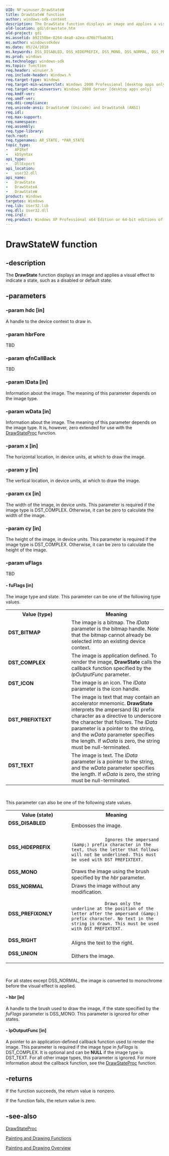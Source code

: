 ```yaml
---
UID: NF:winuser.DrawStateW
title: DrawStateW function
author: windows-sdk-content
description: The DrawState function displays an image and applies a visual effect to indicate a state, such as a disabled or default state.
old-location: gdi\drawstate.htm
old-project: gdi
ms.assetid: b92150be-8264-4ea8-a2ea-d70b7fba6361
ms.author: windowssdkdev
ms.date: 05/24/2018
ms.keywords: DSS_DISABLED, DSS_HIDEPREFIX, DSS_MONO, DSS_NORMAL, DSS_PREFIXONLY, DSS_RIGHT, DSS_UNION, DST_BITMAP, DST_COMPLEX, DST_ICON, DST_PREFIXTEXT, DST_TEXT, DrawState, DrawState function [Windows GDI], DrawStateA, DrawStateW, _win32_DrawState, gdi.drawstate, winuser/DrawState, winuser/DrawStateA, winuser/DrawStateW
ms.prod: windows
ms.technology: windows-sdk
ms.topic: function
req.header: winuser.h
req.include-header: Windows.h
req.target-type: Windows
req.target-min-winverclnt: Windows 2000 Professional [desktop apps only]
req.target-min-winversvr: Windows 2000 Server [desktop apps only]
req.kmdf-ver: 
req.umdf-ver: 
req.ddi-compliance: 
req.unicode-ansi: DrawStateW (Unicode) and DrawStateA (ANSI)
req.idl: 
req.max-support: 
req.namespace: 
req.assembly: 
req.type-library: 
tech.root: 
req.typenames: AR_STATE, *PAR_STATE
topic_type:
-	APIRef
-	kbSyntax
api_type:
-	DllExport
api_location:
-	user32.dll
api_name:
-	DrawState
-	DrawStateA
-	DrawStateW
product: Windows
targetos: Windows
req.lib: User32.lib
req.dll: User32.dll
req.irql: 
req.product: Windows XP Professional x64 Edition or 64-bit editions of     Windows Server 2003
---
```


# DrawStateW function


## -description


The <b>DrawState</b> function displays an image and applies a visual effect to indicate a state, such as a disabled or default state.


## -parameters




### -param hdc [in]

A handle to the device context to draw in.


### -param hbrFore

TBD


### -param qfnCallBack

TBD


### -param lData [in]

Information about the image. The meaning of this parameter depends on the image type.


### -param wData [in]

Information about the image. The meaning of this parameter depends on the image type. It is, however, zero extended for use with the <a href="https://msdn.microsoft.com/a95a4020-e433-4b2c-96e7-f272e28e5a43">DrawStateProc</a> function.


### -param x [in]

The horizontal location, in device units, at which to draw the image.


### -param y [in]

The vertical location, in device units, at which to draw the image.


### -param cx [in]

The width of the image, in device units. This parameter is required if the image type is DST_COMPLEX. Otherwise, it can be zero to calculate the width of the image.


### -param cy [in]

The height of the image, in device units. This parameter is required if the image type is DST_COMPLEX. Otherwise, it can be zero to calculate the height of the image.


### -param uFlags

TBD




#### - fuFlags [in]

The image type and state. This parameter can be one of the following type values.

<table>
<tr>
<th>Value (type)</th>
<th>Meaning</th>
</tr>
<tr>
<td width="40%"><a id="DST_BITMAP"></a><a id="dst_bitmap"></a><dl>
<dt><b>DST_BITMAP</b></dt>
</dl>
</td>
<td width="60%">
The image is a bitmap. The <i>lData</i> parameter is the bitmap handle. Note that the bitmap cannot already be selected into an existing device context.

</td>
</tr>
<tr>
<td width="40%"><a id="DST_COMPLEX"></a><a id="dst_complex"></a><dl>
<dt><b>DST_COMPLEX</b></dt>
</dl>
</td>
<td width="60%">
The image is application defined. To render the image, <b>DrawState</b> calls the callback function specified by the <i>lpOutputFunc</i> parameter.

</td>
</tr>
<tr>
<td width="40%"><a id="DST_ICON"></a><a id="dst_icon"></a><dl>
<dt><b>DST_ICON</b></dt>
</dl>
</td>
<td width="60%">
The image is an icon. The <i>lData</i> parameter is the icon handle.

</td>
</tr>
<tr>
<td width="40%"><a id="DST_PREFIXTEXT"></a><a id="dst_prefixtext"></a><dl>
<dt><b>DST_PREFIXTEXT</b></dt>
</dl>
</td>
<td width="60%">
The image is text that may contain an accelerator mnemonic. <b>DrawState</b> interprets the ampersand (&amp;) prefix character as a directive to underscore the character that follows. The <i>lData</i> parameter is a pointer to the string, and the <i>wData</i> parameter specifies the length. If <i>wData</i> is zero, the string must be null-terminated.

</td>
</tr>
<tr>
<td width="40%"><a id="DST_TEXT"></a><a id="dst_text"></a><dl>
<dt><b>DST_TEXT</b></dt>
</dl>
</td>
<td width="60%">
The image is text. The <i>lData</i> parameter is a pointer to the string, and the <i>wData</i> parameter specifies the length. If <i>wData</i> is zero, the string must be null-terminated.

</td>
</tr>
</table>
 

This parameter can also be one of the following state values.

<table>
<tr>
<th>Value (state)</th>
<th>Meaning</th>
</tr>
<tr>
<td width="40%"><a id="DSS_DISABLED"></a><a id="dss_disabled"></a><dl>
<dt><b>DSS_DISABLED</b></dt>
</dl>
</td>
<td width="60%">
Embosses the image.

</td>
</tr>
<tr>
<td width="40%"><a id="DSS_HIDEPREFIX"></a><a id="dss_hideprefix"></a><dl>
<dt><b>DSS_HIDEPREFIX</b></dt>
</dl>
</td>
<td width="60%">

                 Ignores the ampersand (&amp;) prefix character in the text, thus the letter that follows will not be underlined. This must be used with DST_PREFIXTEXT.

</td>
</tr>
<tr>
<td width="40%"><a id="DSS_MONO"></a><a id="dss_mono"></a><dl>
<dt><b>DSS_MONO</b></dt>
</dl>
</td>
<td width="60%">
Draws the image using the brush specified by the <i>hbr</i> parameter.

</td>
</tr>
<tr>
<td width="40%"><a id="DSS_NORMAL"></a><a id="dss_normal"></a><dl>
<dt><b>DSS_NORMAL</b></dt>
</dl>
</td>
<td width="60%">
Draws the image without any modification.

</td>
</tr>
<tr>
<td width="40%"><a id="DSS_PREFIXONLY"></a><a id="dss_prefixonly"></a><dl>
<dt><b>DSS_PREFIXONLY</b></dt>
</dl>
</td>
<td width="60%">

                 Draws only the underline at the position of the letter after the ampersand (&amp;) prefix character. No text in the string is drawn. This must be used with DST_PREFIXTEXT.

</td>
</tr>
<tr>
<td width="40%"><a id="DSS_RIGHT"></a><a id="dss_right"></a><dl>
<dt><b>DSS_RIGHT</b></dt>
</dl>
</td>
<td width="60%">
Aligns the text to the right.

</td>
</tr>
<tr>
<td width="40%"><a id="DSS_UNION"></a><a id="dss_union"></a><dl>
<dt><b>DSS_UNION</b></dt>
</dl>
</td>
<td width="60%">
Dithers the image.

</td>
</tr>
</table>
 

For all states except DSS_NORMAL, the image is converted to monochrome before the visual effect is applied.


#### - hbr [in]

A handle to the brush used to draw the image, if the state specified by the <i>fuFlags</i> parameter is DSS_MONO. This parameter is ignored for other states.


#### - lpOutputFunc [in]

A pointer to an application-defined callback function used to render the image. This parameter is required if the image type in <i>fuFlags</i> is DST_COMPLEX. It is optional and can be <b>NULL</b> if the image type is DST_TEXT. For all other image types, this parameter is ignored. For more information about the callback function, see the <a href="https://msdn.microsoft.com/a95a4020-e433-4b2c-96e7-f272e28e5a43">DrawStateProc</a> function.


## -returns



If the function succeeds, the return value is nonzero.

If the function fails, the return value is zero.




## -see-also




<a href="https://msdn.microsoft.com/a95a4020-e433-4b2c-96e7-f272e28e5a43">DrawStateProc</a>



<a href="https://msdn.microsoft.com/ec18323e-c13b-4328-83bf-9e4ed4a712b8">Painting and Drawing Functions</a>



<a href="https://msdn.microsoft.com/8e6034af-4dea-4579-b476-52f6dd3d5bc7">Painting and Drawing Overview</a>
 

 

